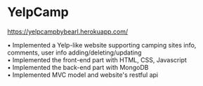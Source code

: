 # YelpCamp
https://yelpcampbybearl.herokuapp.com/

• Implemented a Yelp-like website supporting camping sites info, comments, user info adding/deleting/updating  
• Implemented the front-end part with HTML, CSS, Javascript  
• Implemented the back-end part with MongoDB  
• Implemented MVC model and website's restful api  
